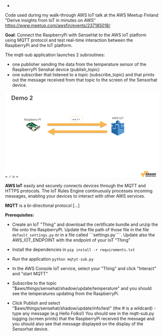 -
Code used during my walk-through AWS IoT talk at the AWS Meetup Finland "Derive insights from IoT in minutes on AWS"
https://www.meetup.com/awsfin/events/237185018/

**Goal**:
Connect the RaspberryPi with SenseHat to the AWS IoT platform using MQTT protocol and test real-time interaction between the RaspberryPi and the IoT platform.

The mqtt-sub application launches 2 subroutines:
- one publisher sending the data from the temperature sensor of the RaspberryPi Senshat device (publish_topic)
- one subscriber that listened to a topic (subscribe_topic) and that prints out the message received from that topic to the screen of the Sensorhat device.

![Demo](https://github.com/adhorn/rasp-sensehat-iot/blob/master/pics/demo2.png)


**AWS IoT** easily and securely connects devices through the MQTT and HTTPS protocols. The IoT Rules Engine continuously processes incoming messages, enabling your devices to interact with other AWS services.

**MQTT** is a bi-directional protocol [...]

**Prerequisites:**

* Create an IoT "Thing" and download the certificate bundle and unzip the file onto the RaspberryPI. Update the file path of those file in the file ```default_settings.py``` or in a file called ```settings.py````.
Update also the AWS_IOT_ENDPOINT with the endpoint of your IoT "Thing"

* Install the dependencies in ```pip install -r requirements.txt```

* Run the application ```python mqtyt-sub.py```

* In the AWS Console IoT service, select your "Thing" and click "Interact" and "start MQTT"

* Subscribe to the topic "$aws/things/sensehat/shadow/update/temperature" and you should see the temperatures updating from the RaspberryPi.

* Click Publish and select "$aws/things/sensehat/shadow/update/info/test"
(the # is a wildcard) - type any message (e.g Hello Folks!)
You should see in the mqtt-sub.py logging (screen prints) that the RaspberryPi received the message and you should also see that message displayed on the display of the Sensorhat device.